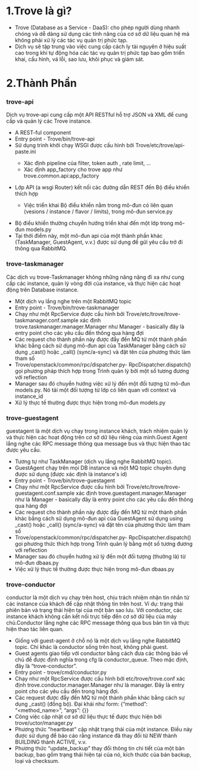 # 1.Trove là gì?

- Trove (Database as a Service - DaaS): cho phép người dùng nhanh chóng và dễ dàng sử dụng các tính năng của cơ sở dữ liệu quan hệ mà không phải xử lý các tác vụ quản trị phức tạp.
- Dịch vụ sẽ tập trung vào việc cung cấp cách ly tài nguyên ở hiệu suất cao trong khi tự động hóa các tác vụ quản trị phức tạp bao gồm triển khai, cấu hình, vá lỗi, sao lưu, khôi phục và giám sát.


# 2.Thành Phần

### trove-api
Dịch vụ trove-api cung cấp một API RESTful hỗ trợ JSON và XML để cung cấp và quản lý các Trove instance.
- A REST-ful component
- Entry point - Trove/bin/trove-api
- Sử dụng trình khởi chạy WSGI được cấu hình bởi Trove/etc/trove/api-paste.ini
<ul>
  <ul>
    <li> Xác định pipeline của filter, token auth , rate limit, ...
    <li> Xác định app_factory cho trove app như trove.common.api:app_factory
  </ul>
</ul>

- Lớp API (a wsgi Router) kết nối các đường dẫn REST đến Bộ điều khiển thích hợp

<ul>
  <ul>
    <li> Việc triển khai Bộ điều khiển nằm trong mô-đun có liên quan (vesions / instance / flavor / limits), trong mô-đun service.py
  </ul>
</ul>

- Bộ điều khiển thường chuyển hướng triển khai đến một lớp trong mô-đun models.py
- Tại thời điểm này, một mô-đun api của một thành phần khác (TaskManager, GuestAgent, v.v.) được sử dụng để gửi yêu cầu trở đi thông qua RabbitMQ.


### trove-taskmanager
Các dịch vụ trove-Taskmanager không những nâng nặng đi xa như cung cấp các instance, quản lý vòng đời của instance, và thực hiện các hoạt động trên Database instance.
- Một dịch vụ lắng nghe trên một RabbitMQ topic
- Entry point - Trove/bin/trove-taskmanager
- Chạy như một RpcService được cấu hình bởi Trove/etc/trove/trove-taskmanager.conf.sample xác định trove.taskmanager.manager.Manager như Manager - basically đây là entry point cho các yêu cầu đến thông qua hàng đợi
- Các request cho thành phần này được đẩy đến MQ từ một thành phần khác bằng cách sử dụng mô-đun api của TaskManager bằng cách sử dụng _cast() hoặc _call() (sync/a-sync) và đặt tên của phương thức làm tham số
- Trove/openstack/common/rpc/dispatcher.py- RpcDispatcher.dispatch() gọi phương pháp thích hợp trong Trình quản lý bởi một số tương đương với reflection
- Manager sau đó chuyển hướng việc xử lý đến một đối tượng từ mô-đun models.py. Nó tải một đối tượng từ lớp có liên quan với context và instance_id
- Xử lý thực tế thường được thực hiện trong mô-đun models.py

### trove-guestagent
guestagent là một dịch vụ chạy trong instance khách, trách nhiệm quản lý và thực hiện các hoạt động trên cơ sở dữ liệu riêng của mình.Guest Agent lắng nghe các RPC message thông qua message bus và thực hiện thao tác được yêu cầu.
- Tương tự như TaskManager (dịch vụ lắng nghe RabbitMQ topic).
- GuestAgent chạy trên mọi DB instance và một MQ topic chuyên dụng được sử dụng (được xác định là instance's id)
- Entry point - Trove/bin/trove-guestagent
- Chạy như một RpcService được cấu hình bởi Trove/etc/trove/trove-guestagent.conf.sample xác định trove.guestagent.manager.Manager như là Manager - basically đây là entry point cho các yêu cầu đến thông qua hàng đợi
- Các request cho thành phần này được đẩy đến MQ từ một thành phần khác bằng cách sử dụng mô-đun api của GuestAgent sử dụng using _cast() hoặc _call() (sync/a-sync) và đặt tên của phương thức làm tham số
- Trove/openstack/common/rpc/dispatcher.py- RpcDispatcher.dispatch() gọi phương thức thích hợp trong Trình quản lý bằng một số tương đương với reflection
- Manager sau đó chuyển hướng xử lý đến một đối tượng (thường là) từ mô-đun dbaas.py
- Việc xử lý thực tế thường được thực hiện trong mô-đun dbaas.py

### trove-conductor
conductor là một dịch vụ chạy trên host, chịu trách nhiệm nhận tin nhắn từ các instance của khách để cập nhật thông tin trên host. Ví dụ: trạng thái phiên bản và trạng thái hiện tại của một bản sao lưu. Với conductor, các instance khách không cần kết nối trực tiếp đến cơ sở dữ liệu của máy chủ.Conductor lắng nghe các RPC message thông qua bus bản tin và thực hiện thao tác liên quan.
- Giống với guest-agent ở chỗ nó là một dịch vụ lắng nghe RabbitMQ topic. Chỉ khác là conductor sống trên host, không phải guest.
- Guest agents giao tiếp với conductor bằng cách đưa các thông báo về chủ đề được định nghĩa trong cfg là conductor_queue. Theo mặc định, đây là “trove-conductor”.
- Entry point - trove/cmd/conductor.py
- Chạy như một RpcService được cấu hình bởi etc/trove/trove.conf xác định trove.conductor.manager.Manager như là manager. Đây là entry point cho các yêu cầu đến trong hàng đợi.
- Các request được đẩy đến MQ từ một thành phần khác bằng cách sự dụng  _cast() (đồng bộ). Đại khái như form: {“method”: “<method_name>”, “args”: {<arguments>}}
- Công việc cập nhật cơ sở dữ liệu thực tế được thực hiện bởi trove/uctor/manager.py
- Phương thức "heartbeat" cập nhật trạng thái của một instance. Điều này được sử dụng để báo cáo rằng instance đã thay đổi từ NEW thành BUILDING thành ACTIVE, v.v.
- Phương thức “update_backup” thay đổi thông tin chi tiết của một bản backup, bao gồm trạng thái hiện tại của nó, kích thước của bản backup, loại và checksum.

















